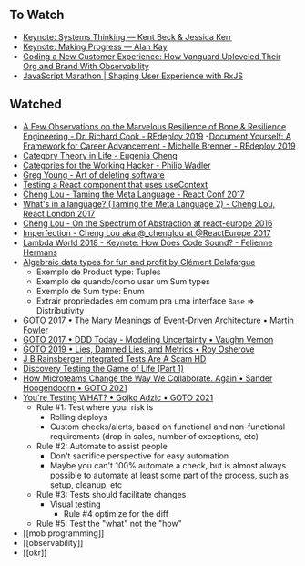 ## To Watch
- [Keynote: Systems Thinking — Kent Beck & Jessica Kerr](https://www.youtube.com/watch?v=z8bL_V9in9o&ab_channel=ChariotSolutions)
- [Keynote: Making Progress — Alan Kay](https://www.youtube.com/watch?v=9MqVfzxAp6A&ab_channel=ChariotSolutions)
- [Coding a New Customer Experience: How Vanguard Upleveled Their Org and Brand With Observability](https://www.honeycomb.io/resources/coding-a-new-customer-experience-how-vanguard-upleveled-their-org-and-brand-with-observability-thanks/?submissionGuid=4d1c662f-80dc-4376-bace-5b3ed9883d90)
- [JavaScript Marathon | Shaping User Experience with RxJS](https://www.youtube.com/watch?v=tPMIV_O4lic&ab_channel=ThisDotMedia)
## Watched
- [A Few Observations on the Marvelous Resilience of Bone & Resilience Engineering - Dr. Richard Cook - REdeploy 2019](https://www.youtube.com/watch?v=8LbePBiOvZ4)
-[Document Yourself: A Framework for Career Advancement - Michelle Brenner - REdeploy 2019](https://youtu.be/aKSIuq0oSgQ)
- [Category Theory in Life - Eugenia Cheng](https://www.youtube.com/watch?v=ho7oagHeqNc)
- [Categories for the Working Hacker - Philip Wadler](https://www.youtube.com/watch?v=gui_SE8rJUM)
- [Greg Young - Art of deleting software](https://vimeo.com/108441214)
- [Testing a React component that uses useContext](https://www.youtube.com/watch?v=3yiialslPbc&ab_channel=KentC.Dodds)
- [Cheng Lou - Taming the Meta Language - React Conf 2017](https://www.youtube.com/watch?v=_0T5OSSzxms&ab_channel=FacebookDevelopers)
- [What's in a language? (Taming the Meta Language 2) - Cheng Lou, React London 2017](https://www.youtube.com/watch?v=24S5u_4gx7w&t=213s&ab_channel=ReactLondon2017)
- [Cheng Lou - On the Spectrum of Abstraction at react-europe 2016](https://www.youtube.com/watch?v=mVVNJKv9esE&t=0s&ab_channel=ReactEurope)
- [Imperfection - Cheng Lou aka @_chenglou at @ReactEurope 2017](https://www.youtube.com/watch?v=tCVXp6gFD8o&t=23s&ab_channel=ReactEurope)
- [Lambda World 2018 - Keynote: How Does Code Sound? - Felienne Hermans](https://www.youtube.com/watch?v=q5wJtk5Afck&ab_channel=LambdaWorld&t=203s)
- [Algebraic data types for fun and profit by Clément Delafargue](https://www.youtube.com/watch?v=EPxi546vVHI&ab_channel=Devoxx&t=0s)
  - Exemplo de Product type: Tuples
  - Exemplo de quando/como usar um Sum types
  - Exemplo de Sum type: Enum
  - Extrair propriedades em comum pra uma interface `Base` => Distributivity
- [GOTO 2017 • The Many Meanings of Event-Driven Architecture • Martin Fowler](https://www.youtube.com/watch?v=STKCRSUsyP0&ab_channel=GOTOConferences)
- [GOTO 2017 • DDD Today - Modeling Uncertainty • Vaughn Vernon](https://www.youtube.com/watch?v=8Y-XPlXOWoA&ab_channel=GOTOConferences)
- [GOTO 2019 • Lies, Damned Lies, and Metrics • Roy Osherove](https://www.youtube.com/watch?v=goihWvyqRow&list=PLEx5khR4g7PKynT5Jrbrx94Z3Ic5sd5DM&index=6)
- [J B Rainsberger Integrated Tests Are A Scam HD](https://www.youtube.com/watch?v=VDfX44fZoMc)
- [Discovery Testing the Game of Life (Part 1)](https://www.youtube.com/watch?v=aeX5OXO-w30)
- [How Microteams Change the Way We Collaborate. Again • Sander Hoogendoorn • GOTO 2021](https://www.youtube.com/watch?v=fCMuzSAyAGw&ab_channel=GOTOConferences)
- [You're Testing WHAT? • Gojko Adzic • GOTO 2021](https://www.youtube.com/watch?v=5_IW7npQk9k)
  - Rule #1: Test where your risk is
    - Rolling deploys
    - Custom checks/alerts, based on functional and non-functional requirements (drop in sales, number of exceptions, etc)
  - Rule #2: Automate to assist people
    - Don't sacrifice perspective for easy automation
    - Maybe you can't 100% automate a check, but is almost always possible to automate at least some part of the process, such as setup, cleanup, etc
  - Rule #3: Tests should facilitate changes
    - Visual testing
      - Rule #4 optimize for the diff
  - Rule #5: Test the "what" not the "how"
- [[mob programming]]
- [[observability]]
- [[okr]]


